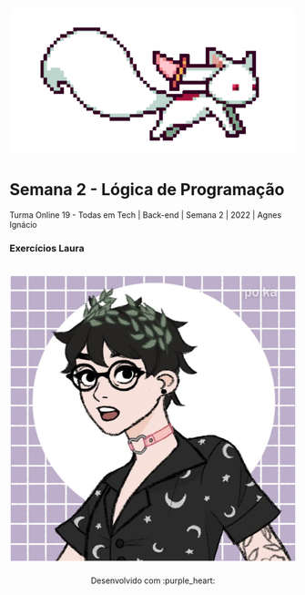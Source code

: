 <h1 align="center">
  <img src="assets/kyubey (1).gif" alt="gif Kyubei" width="500">
</h1>

# Semana 2 - Lógica de Programação

Turma Online 19 - Todas em Tech  | Back-end | Semana 2 | 2022 | Agnes Ignácio

### Exercícios Laura
<h1 align="center">
  <img src="assets/picrew Laura.jpg" alt="Picrew ilustrativo da aluna Laura" width="500">
</h1>

<p align="center">
Desenvolvido com :purple_heart:  
</p>

